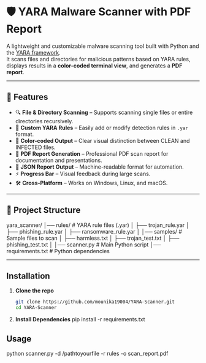 # 🛡️ YARA Malware Scanner with PDF Report

A lightweight and customizable malware scanning tool built with Python and the [YARA framework](https://virustotal.github.io/yara/).  
It scans files and directories for malicious patterns based on YARA rules, displays results in a **color-coded terminal view**, and generates a **PDF report**.

---

## 📌 Features
- 🔍 **File & Directory Scanning** – Supports scanning single files or entire directories recursively.
- 📂 **Custom YARA Rules** – Easily add or modify detection rules in `.yar` format.
- 🎨 **Color-coded Output** – Clear visual distinction between CLEAN and INFECTED files.
- 📄 **PDF Report Generation** – Professional PDF scan report for documentation and presentations.
- 🧾 **JSON Report Output** – Machine-readable format for automation.
- ⚡ **Progress Bar** – Visual feedback during large scans.
- 🛠 **Cross-Platform** – Works on Windows, Linux, and macOS.

---

## 📁 Project Structure
yara_scanner/
│── rules/ # YARA rule files (.yar)
│ ├── trojan_rule.yar
│ ├── phishing_rule.yar
│ ├── ransomware_rule.yar
│
│── samples/ # Sample files to scan
│ ├── harmless.txt
│ ├── trojan_test.txt
│ ├── phishing_test.txt
│
│── scanner.py # Main Python script
│── requirements.txt # Python dependencies


---

##  Installation

1. **Clone the repo**
   ```bash
   git clone https://github.com/mounika19004/YARA-Scanner.git
   cd YARA-Scanner
2. **Install Dependencies**
pip install -r requirements.txt

## Usage
python scanner.py -d /pathtoyourfile -r rules -o scan_report.pdf

